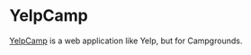 # YelpCamp
[YelpCamp](https://peaceful-hollows-09096.herokuapp.com) is a web application like Yelp, but for Campgrounds.
